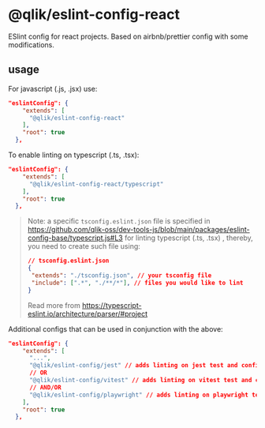 # @qlik/eslint-config-react

ESlint config for react projects. Based on airbnb/prettier config with some modifications.

## usage

For javascript (.js, .jsx) use:

```json
"eslintConfig": {
    "extends": [
      "@qlik/eslint-config-react"
    ],
    "root": true
  },
```

To enable linting on typescript (.ts, .tsx):

```json
"eslintConfig": {
    "extends": [
      "@qlik/eslint-config-react/typescript"
    ],
    "root": true
  },
```

> Note: a specific `tsconfig.eslint.json` file is specified in
> <https://github.com/qlik-oss/dev-tools-js/blob/main/packages/eslint-config-base/typescript.js#L3>
> for linting typescript (.ts, .tsx)
> , thereby, you need to create such file using:
>
>```json
>// tsconfig.eslint.json
>{
>  "extends": "./tsconfig.json", // your tsconfig file
>  "include": [".*", "./**/*"], // files you would like to lint
>}
>```
>
> Read more from <https://typescript-eslint.io/architecture/parser/#project>

Additional configs that can be used in conjunction with the above:

```json
"eslintConfig": {
    "extends": [
      "...",
      "@qlik/eslint-config/jest" // adds linting on jest test and config files
      // OR
      "@qlik/eslint-config/vitest" // adds linting on vitest test and config files
      // AND/OR
      "@qlik/eslint-config/playwright" // adds linting on playwright test and config files
    ],
    "root": true
  },
```
